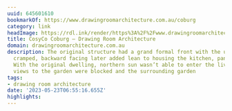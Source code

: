 ```yaml
---
uuid: 645601610
bookmarkOf: https://www.drawingroomarchitecture.com.au/coburg
category: link
headImage: https://rdl.ink/render/https%3A%2F%2Fwww.drawingroomarchitecture.com.au%2Fcoburg
title: CosyCo Coburg — Drawing Room Architecture
domain: drawingroomarchitecture.com.au
description: The original structure had a grand formal front with the usual low slung,
  cramped, backward facing later added lean to housing the kitchen, pantry and bathroom.
  With the original dwelling, northern sun wasn’t able to enter the living areas,
  views to the garden were blocked and the surrounding garden
tags:
- drawing room architecture
date: '2023-05-23T06:55:16.655Z'
highlights: 
---
```



